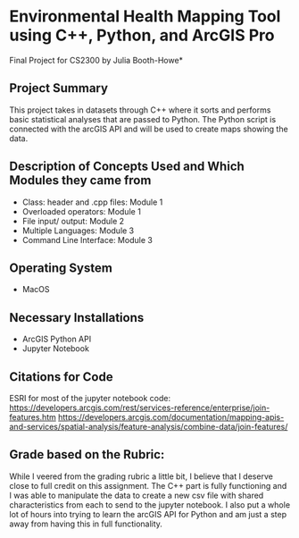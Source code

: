 # Environmental Health Mapping Tool using C++, Python, and ArcGIS Pro 
Final Project for CS2300 by Julia Booth-Howe*

## Project Summary
This project takes in datasets through C++ where it sorts and performs basic statistical analyses that are passed to Python. The Python script is connected with the arcGIS API and will be used to create maps showing the data. 

## Description of Concepts Used and Which Modules they came from
- Class: header and .cpp files: Module 1
- Overloaded operators: Module 1
- File input/ output: Module 2
- Multiple Languages: Module 3
- Command Line Interface: Module 3

## Operating System
- MacOS
## Necessary Installations
- ArcGIS Python API
- Jupyter Notebook

## Citations for Code
ESRI for most of the jupyter notebook code:
<https://developers.arcgis.com/rest/services-reference/enterprise/join-features.htm>
<https://developers.arcgis.com/documentation/mapping-apis-and-services/spatial-analysis/feature-analysis/combine-data/join-features/>


## Grade based on the Rubric:

While I veered from the grading rubric a little bit, I believe that I deserve close to full credit on this assignment. The C++ part is fully functioning and I was able to manipulate the data to create a new csv file with shared characteristics from each to send to the jupyter notebook. I also put a whole lot of hours into trying to learn the arcGIS API for Python and am just a step away from having this in full functionality. 


